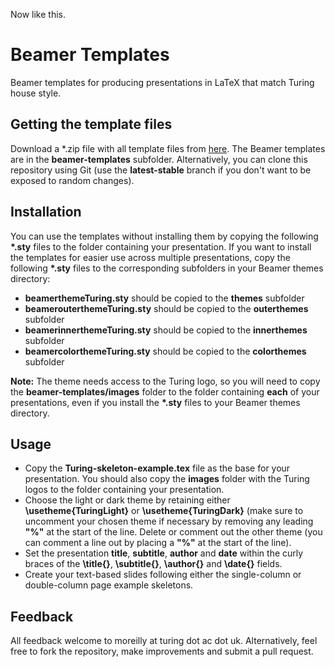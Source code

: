 Now like this.

# Beamer Templates
Beamer templates for producing presentations in LaTeX that match Turing house style.

## Getting the template files
Download a \*.zip file with all template files from [here](https://github.com/alan-turing-institute/templates/releases/tag/v0.1.3). The Beamer templates are in the **beamer-templates** subfolder. Alternatively, you can clone this repository using Git (use the **latest-stable** branch if you don't want to be exposed to random changes).

## Installation
You can use the templates without installing them by copying the following **\*.sty** files to the folder containing your presentation. If you want to install the templates for easier use across multiple presentations, copy the following **\*.sty** files to the corresponding subfolders in your Beamer themes directory:
 - **beamerthemeTuring.sty** should be copied to the **themes** subfolder
 - **beamerouterthemeTuring.sty** should be copied to the **outerthemes** subfolder
 - **beamerinnerthemeTuring.sty** should be copied to the **innerthemes** subfolder
 - **beamercolorthemeTuring.sty** should be copied to the **colorthemes** subfolder

 **Note:** The theme needs access to the Turing logo, so you will need to copy the **beamer-templates/images** folder to the folder containing **each** of your presentations, even if you install the **\*.sty** files to your Beamer themes directory.

## Usage
- Copy the **Turing-skeleton-example.tex** file as the base for your presentation. You should also copy the **images** folder with the Turing logos to the folder containing your presentation.
- Choose the light or dark theme by retaining either **\\usetheme{TuringLight}** or **\\usetheme{TuringDark}** (make sure to uncomment your chosen theme if necessary by removing any leading **"%"** at the start of the line. Delete or comment out the other theme (you can comment a line out by placing a **"%"** at the start of the line).
- Set the presentation **title**, **subtitle**, **author** and **date** within the curly braces of the **\\title{}**, **\\subtitle{}**, **\\author{}** and **\\date{}** fields.
- Create your text-based slides following either the single-column or double-column page example skeletons.

## Feedback
All feedback welcome to moreilly at turing dot ac dot uk. Alternatively, feel free to fork the repository, make improvements and submit a pull request.
